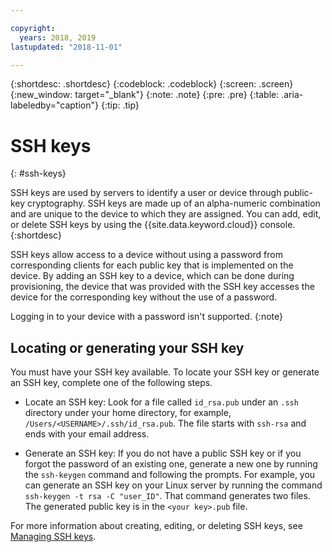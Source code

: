 ```yaml
---

copyright:
  years: 2018, 2019
lastupdated: "2018-11-01"

---
```


{:shortdesc: .shortdesc}
{:codeblock: .codeblock}
{:screen: .screen}
{:new_window: target="_blank"}
{:note: .note}
{:pre: .pre}
{:table: .aria-labeledby="caption"}
{:tip: .tip}

# SSH keys
{: #ssh-keys}

SSH keys are used by servers to identify a user or device through public-key cryptography. SSH keys are made up of an alpha-numeric combination and are unique to the device to which they are assigned. You can add, edit, or delete SSH keys by using the {{site.data.keyword.cloud}} console.
{:shortdesc}

SSH keys allow access to a device without using a password from corresponding clients for each public key that is implemented on the device. By adding an SSH key to a device, which can be done during provisioning, the device that was provided with the SSH key accesses the device for the corresponding key without the use of a password.

Logging in to your device with a password isn't supported.
{:note}

## Locating or generating your SSH key
You must have your SSH key available. To locate your SSH key or generate an SSH key, complete one of the following steps.

 * Locate an SSH key: Look for a file called `id_rsa.pub` under an `.ssh` directory under your home directory, for example, `/Users/<USERNAME>/.ssh/id_rsa.pub`. The file starts with `ssh-rsa` and ends with your email address.

* Generate an SSH key: If you do not have a public SSH key or if you forgot the password of an existing one, generate a new one by running the `ssh-keygen` command and following the prompts. For example, you can generate an SSH key on your Linux server by running the command `ssh-keygen -t rsa -C "user_ID"`. That command generates two files. The generated public key is in the `<your key>.pub` file.

For more information about creating, editing, or deleting SSH keys, see [Managing SSH keys](vsi_is_ssh_keys.html).
